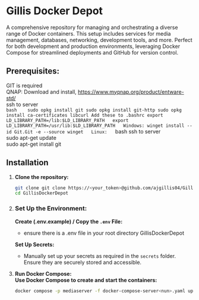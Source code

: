 
# Gillis Docker Depot

A comprehensive repository for managing and orchestrating a diverse range of Docker containers. This setup includes services for media management, databases, networking, development tools, and more. Perfect for both development and production environments, leveraging Docker Compose for streamlined deployments and GitHub for version control.

## Prerequisites:
   GIT is required  
      QNAP:    Download and install, https://www.myqnap.org/product/entware-std/  
               ssh to server  
               ```bash   
               sudo opkg install git
               sudo opkg install git-http
               sudo opkg install ca-certificates libcurl
               Add these to .bashrc
                  export LD_LIBRARY_PATH=/lib:$LD_LIBRARY_PATH  
                  export LD_LIBRARY_PATH=/usr/lib:$LD_LIBRARY_PATH  
      Windows: winget install --id Git.Git -e --source winget  
      Linux:   ```bash 
               ssh to server  
               sudo apt-get update  
               sudo apt-get install git  

## Installation

1. **Clone the repository:**
   ```bash   
   git clone git clone https://<your_token>@github.com/ajgillis04/GillisDockerDepot.git
   cd GillisDockerDepot  

3. ### Set Up the Environment:

   **Create (.env.example) / Copy the `.env` File:**
     - ensure there is a .env file in your root directory GillisDockerDepot

   **Set Up Secrets:**
     - Manually set up your secrets as required in the `secrets` folder. Ensure they are securely stored and accessible.

3. **Run Docker Compose:**  
   **Use Docker Compose to create and start the containers:**  
   ```bash
   docker compose -p mediaserver -f docker-compose-server<nun>.yaml up --detach
